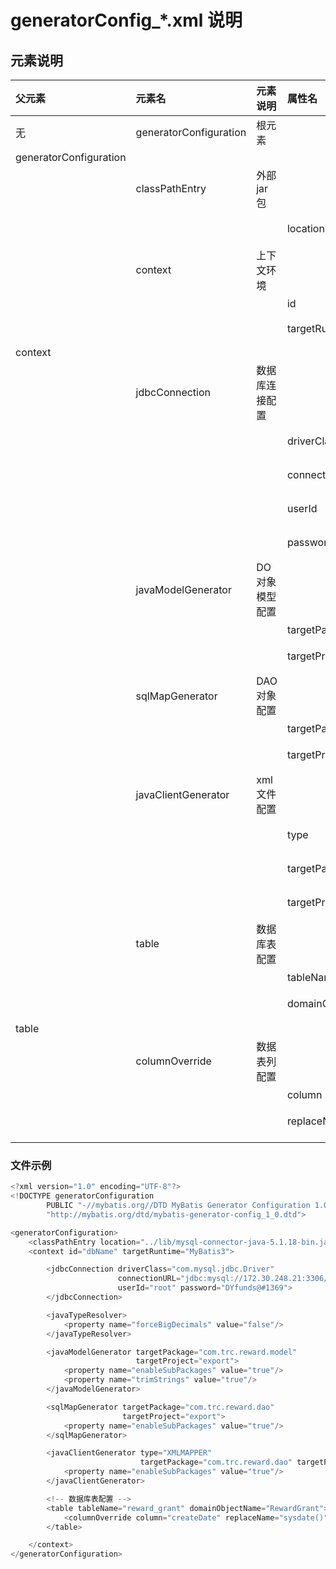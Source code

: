 # generatorConfig_*.xml 说明

## 元素说明

| 父元素 | 元素名 | 元素说明 | 属性名 | 属性说明 |
| :---- | :-- |:---- | :----- | :--- |
| 无 | generatorConfiguration | 根元素 | | |
| generatorConfiguration | | | | |
| | classPathEntry | 外部jar包 | | |
| | | | location | jar包相对路径 |
| | context | 上下文环境 | | |
| | | | id | 名称 |
| | | | targetRuntime | MYBATIS3或IBATIS2 |
| context | | | | |
| | jdbcConnection | 数据库连接配置 | | |
| | | | driverClass | 数据库连接驱动 |
| | | | connectionURL | 数据库连接串 |
| | | | userId | 数据库用户名 |
| | | | password | 数据库用户密码 |
| | javaModelGenerator | DO对象模型配置 | | |
| | | | targetPackage | 对象包路径 |
| | | | targetProject | 对象文件输出路径 |
| | sqlMapGenerator | DAO对象配置 | | |
| | | | targetPackage | 对象包路径 |
| | | | targetProject | 对象文件输出路径 |
| | javaClientGenerator | xml文件配置 | | |
| | | | type | xml文件类型 |
| | | | targetPackage | DAO包路径 |
| | | | targetProject | 文件输出路径 |
| | table | 数据库表配置 | | |
| | | | tableName | 数据库表名 |
| | | | domainObjectName | 生成的DO对象名 |
| table | | |  | |
| | columnOverride | 数据表列配置 |  | |
| | | | column | 表列名 |
| | | | replaceName | 对应value的替换值 |
| | | |  | |


### 文件示例
```javascript
<?xml version="1.0" encoding="UTF-8"?>
<!DOCTYPE generatorConfiguration
        PUBLIC "-//mybatis.org//DTD MyBatis Generator Configuration 1.0//EN"
        "http://mybatis.org/dtd/mybatis-generator-config_1_0.dtd">

<generatorConfiguration>
    <classPathEntry location="../lib/mysql-connector-java-5.1.18-bin.jar"/>
    <context id="dbName" targetRuntime="MyBatis3">

        <jdbcConnection driverClass="com.mysql.jdbc.Driver"
                        connectionURL="jdbc:mysql://172.30.248.21:3306/trc_reward?characterEncoding=utf8&amp;zeroDateTimeBehavior=convertToNull"
                        userId="root" password="DYfunds@#1369">
        </jdbcConnection>

        <javaTypeResolver>
            <property name="forceBigDecimals" value="false"/>
        </javaTypeResolver>

        <javaModelGenerator targetPackage="com.trc.reward.model"
                            targetProject="export">
            <property name="enableSubPackages" value="true"/>
            <property name="trimStrings" value="true"/>
        </javaModelGenerator>

        <sqlMapGenerator targetPackage="com.trc.reward.dao"
                         targetProject="export">
            <property name="enableSubPackages" value="true"/>
        </sqlMapGenerator>

        <javaClientGenerator type="XMLMAPPER"
                             targetPackage="com.trc.reward.dao" targetProject="export">
            <property name="enableSubPackages" value="true"/>
        </javaClientGenerator>

        <!-- 数据库表配置 -->
        <table tableName="reward_grant" domainObjectName="RewardGrant">
            <columnOverride column="createDate" replaceName="sysdate()"/>
        </table>

    </context>
</generatorConfiguration>
```